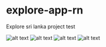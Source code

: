 # explore-app-rn
Explore sri lanka project test

![alt text](https://i.imgur.com/4BeCVe0.jpg)
![alt text](https://i.imgur.com/xr4uIc0.jpg)
![alt text](https://i.imgur.com/JwuV6T9.jpg)
![alt text](https://i.imgur.com/3AH2X7V.jpg)
